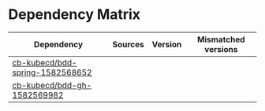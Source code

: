 # Dependency Matrix

Dependency | Sources | Version | Mismatched versions
---------- | ------- | ------- | -------------------
[cb-kubecd/bdd-spring-1582568652](https://github.com/cb-kubecd/bdd-spring-1582568652.git) |  | []() | 
[cb-kubecd/bdd-gh-1582569982](https://github.com/cb-kubecd/bdd-gh-1582569982.git) |  | []() | 
